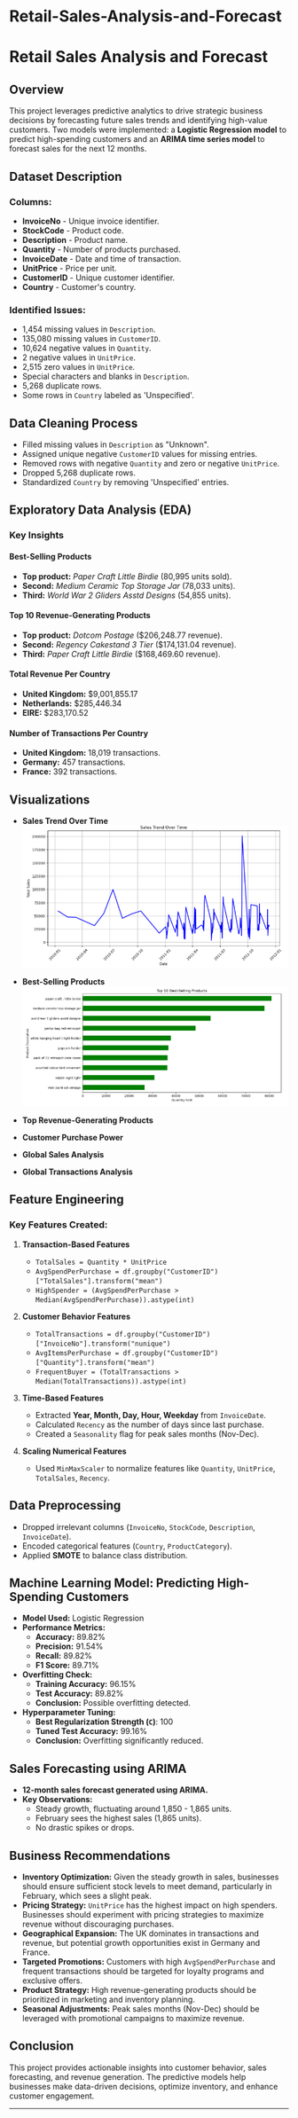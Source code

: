 # Retail-Sales-Analysis-and-Forecast
# Retail Sales Analysis and Forecast

## Overview
This project leverages predictive analytics to drive strategic business decisions by forecasting future sales trends and identifying high-value customers. Two models were implemented: a **Logistic Regression model** to predict high-spending customers and an **ARIMA time series model** to forecast sales for the next 12 months.

## Dataset Description
### Columns:
- **InvoiceNo** - Unique invoice identifier.
- **StockCode** - Product code.
- **Description** - Product name.
- **Quantity** - Number of products purchased.
- **InvoiceDate** - Date and time of transaction.
- **UnitPrice** - Price per unit.
- **CustomerID** - Unique customer identifier.
- **Country** - Customer's country.

### Identified Issues:
- 1,454 missing values in `Description`.
- 135,080 missing values in `CustomerID`.
- 10,624 negative values in `Quantity`.
- 2 negative values in `UnitPrice`.
- 2,515 zero values in `UnitPrice`.
- Special characters and blanks in `Description`.
- 5,268 duplicate rows.
- Some rows in `Country` labeled as 'Unspecified'.

## Data Cleaning Process
- Filled missing values in `Description` as "Unknown".
- Assigned unique negative `CustomerID` values for missing entries.
- Removed rows with negative `Quantity` and zero or negative `UnitPrice`.
- Dropped 5,268 duplicate rows.
- Standardized `Country` by removing 'Unspecified' entries.

## Exploratory Data Analysis (EDA)

### Key Insights
#### Best-Selling Products
- **Top product:** *Paper Craft Little Birdie* (80,995 units sold).
- **Second:** *Medium Ceramic Top Storage Jar* (78,033 units).
- **Third:** *World War 2 Gliders Asstd Designs* (54,855 units).

#### Top 10 Revenue-Generating Products
- **Top product:** *Dotcom Postage* ($206,248.77 revenue).
- **Second:** *Regency Cakestand 3 Tier* ($174,131.04 revenue).
- **Third:** *Paper Craft Little Birdie* ($168,469.60 revenue).

#### Total Revenue Per Country
- **United Kingdom:** $9,001,855.17
- **Netherlands:** $285,446.34
- **EIRE:** $283,170.52

#### Number of Transactions Per Country
- **United Kingdom:** 18,019 transactions.
- **Germany:** 457 transactions.
- **France:** 392 transactions.

## Visualizations
- **Sales Trend Over Time**
  ![Sales trend](https://github.com/joeldonaldworld/Retail-Sales-Analysis-and-Forecast/blob/joeldonaldworld-patch-1/Sales%20trend.png)

- **Best-Selling Products**
  ![Best selling products](https://github.com/joeldonaldworld/Retail-Sales-Analysis-and-Forecast/blob/joeldonaldworld-patch-1/Top%20selling%20products.png)

- **Top Revenue-Generating Products**
- **Customer Purchase Power**
- **Global Sales Analysis**
- **Global Transactions Analysis**

## Feature Engineering
### Key Features Created:
1. **Transaction-Based Features**
   - `TotalSales = Quantity * UnitPrice`
   - `AvgSpendPerPurchase = df.groupby("CustomerID")["TotalSales"].transform("mean")`
   - `HighSpender = (AvgSpendPerPurchase > Median(AvgSpendPerPurchase)).astype(int)`

2. **Customer Behavior Features**
   - `TotalTransactions = df.groupby("CustomerID")["InvoiceNo"].transform("nunique")`
   - `AvgItemsPerPurchase = df.groupby("CustomerID")["Quantity"].transform("mean")`
   - `FrequentBuyer = (TotalTransactions > Median(TotalTransactions)).astype(int)`

3. **Time-Based Features**
   - Extracted **Year, Month, Day, Hour, Weekday** from `InvoiceDate`.
   - Calculated `Recency` as the number of days since last purchase.
   - Created a `Seasonality` flag for peak sales months (Nov-Dec).

4. **Scaling Numerical Features**
   - Used `MinMaxScaler` to normalize features like `Quantity`, `UnitPrice`, `TotalSales`, `Recency`.

## Data Preprocessing
- Dropped irrelevant columns (`InvoiceNo`, `StockCode`, `Description`, `InvoiceDate`).
- Encoded categorical features (`Country`, `ProductCategory`).
- Applied **SMOTE** to balance class distribution.

## Machine Learning Model: Predicting High-Spending Customers
- **Model Used:** Logistic Regression
- **Performance Metrics:**
  - **Accuracy:** 89.82%
  - **Precision:** 91.54%
  - **Recall:** 89.82%
  - **F1 Score:** 89.71%
- **Overfitting Check:**
  - **Training Accuracy:** 96.15%
  - **Test Accuracy:** 89.82%
  - **Conclusion:** Possible overfitting detected.
- **Hyperparameter Tuning:**
  - **Best Regularization Strength (`C`)**: 100
  - **Tuned Test Accuracy:** 99.16%
  - **Conclusion:** Overfitting significantly reduced.

## Sales Forecasting using ARIMA
- **12-month sales forecast generated using ARIMA.**
- **Key Observations:**
  - Steady growth, fluctuating around 1,850 - 1,865 units.
  - February sees the highest sales (1,865 units).
  - No drastic spikes or drops.

## Business Recommendations
- **Inventory Optimization:** Given the steady growth in sales, businesses should ensure sufficient stock levels to meet demand, particularly in February, which sees a slight peak.
- **Pricing Strategy:** `UnitPrice` has the highest impact on high spenders. Businesses should experiment with pricing strategies to maximize revenue without discouraging purchases.
- **Geographical Expansion:** The UK dominates in transactions and revenue, but potential growth opportunities exist in Germany and France.
- **Targeted Promotions:** Customers with high `AvgSpendPerPurchase` and frequent transactions should be targeted for loyalty programs and exclusive offers.
- **Product Strategy:** High revenue-generating products should be prioritized in marketing and inventory planning.
- **Seasonal Adjustments:** Peak sales months (Nov-Dec) should be leveraged with promotional campaigns to maximize revenue.

## Conclusion
This project provides actionable insights into customer behavior, sales forecasting, and revenue generation. The predictive models help businesses make data-driven decisions, optimize inventory, and enhance customer engagement.

---

